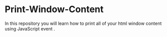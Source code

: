 # Print-Window-Content
In this repository you will learn how to print all of your html window content using JavaScript event .
